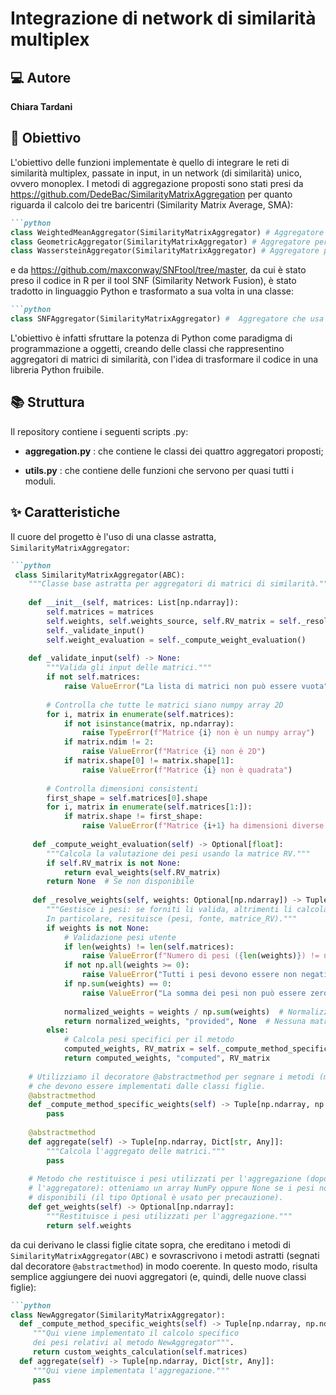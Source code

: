 # Integrazione di network di similarità multiplex
## 💻 Autore 
**Chiara Tardani**
## 🚀 Obiettivo
L'obiettivo delle funzioni implementate è quello di integrare le reti di similarità multiplex, passate in input, in un network (di similarità) unico, ovvero monoplex. I metodi di aggregazione proposti sono stati presi da <https://github.com/DedeBac/SimilarityMatrixAggregation> per quanto riguarda il calcolo dei tre baricentri (Similarity Matrix Average, SMA): 
```markdown
```python
class WeightedMeanAggregator(SimilarityMatrixAggregator) # Aggregatore per la media aritmetica pesata con Frobenius
class GeometricAggregator(SimilarityMatrixAggregator) # Aggregatore per la media geometrica Riemanniana
class WassersteinAggregator(SimilarityMatrixAggregator) # Aggregatore per la media di Wasserstein
```
e da <https://github.com/maxconway/SNFtool/tree/master>, da cui è stato preso il codice in R per il tool SNF (Similarity Network Fusion), è stato tradotto in linguaggio Python e trasformato a sua volta in una classe:
```markdown
```python
class SNFAggregator(SimilarityMatrixAggregator) #  Aggregatore che usa Similarity Network Fusion (SNF) 
```
L'obiettivo è infatti sfruttare la potenza di Python come paradigma di programmazione a oggetti, creando delle classi che rappresentino aggregatori di matrici di similarità, con l'idea di trasformare il codice in una libreria Python fruibile.
## 📚 Struttura
Il repository contiene i seguenti scripts .py:

- **aggregation.py** : che contiene le classi dei quattro aggregatori proposti;

- **utils.py** : che contiene delle funzioni che servono per quasi tutti i moduli.
## ✨ Caratteristiche
Il cuore del progetto è l'uso di una classe astratta, `SimilarityMatrixAggregator`:
```markdown
```python
 class SimilarityMatrixAggregator(ABC):
    """Classe base astratta per aggregatori di matrici di similarità."""
    
    def __init__(self, matrices: List[np.ndarray]):
        self.matrices = matrices
        self.weights, self.weights_source, self.RV_matrix = self._resolve_weights(weights)
        self._validate_input()
        self.weight_evaluation = self._compute_weight_evaluation()
    
    def _validate_input(self) -> None:
        """Valida gli input delle matrici."""
        if not self.matrices:
            raise ValueError("La lista di matrici non può essere vuota")
        
        # Controlla che tutte le matrici siano numpy array 2D
        for i, matrix in enumerate(self.matrices):
            if not isinstance(matrix, np.ndarray):
                raise TypeError(f"Matrice {i} non è un numpy array")
            if matrix.ndim != 2:
                raise ValueError(f"Matrice {i} non è 2D")
            if matrix.shape[0] != matrix.shape[1]:
                raise ValueError(f"Matrice {i} non è quadrata")
        
        # Controlla dimensioni consistenti
        first_shape = self.matrices[0].shape
        for i, matrix in enumerate(self.matrices[1:]):
            if matrix.shape != first_shape:
                raise ValueError(f"Matrice {i+1} ha dimensioni diverse dalla prima")
                
     def _compute_weight_evaluation(self) -> Optional[float]:
        """Calcola la valutazione dei pesi usando la matrice RV."""
        if self.RV_matrix is not None:
            return eval_weights(self.RV_matrix)
        return None  # Se non disponibile
                
     def _resolve_weights(self, weights: Optional[np.ndarray]) -> Tuple[np.ndarray, str, Optional[np.ndarray]]:
        """Gestisce i pesi: se forniti li valida, altrimenti li calcola.
        In particolare, resituisce (pesi, fonte, matrice_RV)."""
        if weights is not None:
            # Validazione pesi utente
            if len(weights) != len(self.matrices):
                raise ValueError(f"Numero di pesi ({len(weights)}) != numero di matrici ({len(self.matrices)})")
            if not np.all(weights >= 0):
                raise ValueError("Tutti i pesi devono essere non negativi")
            if np.sum(weights) == 0:
                raise ValueError("La somma dei pesi non può essere zero")
            
            normalized_weights = weights / np.sum(weights)  # Normalizza
            return normalized_weights, "provided", None  # Nessuna matrice RV per pesi utente
        else:
            # Calcola pesi specifici per il metodo
            computed_weights, RV_matrix = self._compute_method_specific_weights()
            return computed_weights, "computed", RV_matrix
            
    # Utilizziamo il decoratore @abstractmethod per segnare i metodi (metodi astratti)
    # che devono essere implementati dalle classi figlie.
    @abstractmethod
    def _compute_method_specific_weights(self) -> Tuple[np.ndarray, np.ndarray]:
        pass            
    
    @abstractmethod
    def aggregate(self) -> Tuple[np.ndarray, Dict[str, Any]]:
        """Calcola l'aggregato delle matrici."""
        pass
        
    # Metodo che restituisce i pesi utilizzati per l'aggregazione (dopo aver creato 
    # l'aggregatore): otteniamo un array NumPy oppure None se i pesi non sono 
    # disponibili (il tipo Optional è usato per precauzione).
    def get_weights(self) -> Optional[np.ndarray]:
        """Restituisce i pesi utilizzati per l'aggregazione."""
        return self.weights
```
da cui derivano le classi figlie citate sopra, che ereditano i metodi di `SimilarityMatrixAggregator(ABC)` e sovrascrivono i metodi astratti (segnati dal decoratore `@abstractmethod`) in modo coerente. In questo modo, risulta semplice aggiungere dei nuovi aggregatori (e, quindi, delle nuove classi figlie):
```markdown
```python
class NewAggregator(SimilarityMatrixAggregator):
  def _compute_method_specific_weights(self) -> Tuple[np.ndarray, np.ndarray]:
     """Qui viene implementato il calcolo specifico
     dei pesi relativi al metodo NewAggregator""".
     return custom_weights_calculation(self.matrices)
  def aggregate(self) -> Tuple[np.ndarray, Dict[str, Any]]:
     """Qui viene implementata l'aggregazione."""
     pass
```
